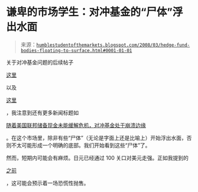 <!--yml

类别：未分类

date: 2024-05-18 01:12:27

-->

# 谦卑的市场学生：对冲基金的“尸体”浮出水面

> 来源：[`humblestudentofthemarkets.blogspot.com/2008/03/hedge-fund-bodies-floating-to-surface.html#0001-01-01`](https://humblestudentofthemarkets.blogspot.com/2008/03/hedge-fund-bodies-floating-to-surface.html#0001-01-01)

关于对冲基金问题的后续帖子

[这里](http://humblestudentofthemarkets.blogspot.com/2008/03/hedge-fund-implode-o-meter.html)

以及

[这里](http://humblestudentofthemarkets.blogspot.com/2008/01/high-hedge-funds-500-correlation-bad.html)

，我注意到还有更多新闻标题如

[随着美国联邦储备现金未能缓解危机，对冲基金处于崩溃边缘](http://business.timesonline.co.uk/tol/business/industry_sectors/banking_and_finance/article3542723.ece)

。在这个市场里，除非有些“尸体”（无论是字面上还是比喻上）开始浮出水面，否则不太可能形成一个明确的底部。我们开始看到这些“尸体”了。

然而，短期内可能会有麻烦。日元已经通过 100 关口对美元走强。正如我提到的

[之前](http://humblestudentofthemarkets.blogspot.com/2008/03/yen-carry-trade-at-critical-juncture.html)

，这可能会预示着一场恐慌性抛售。
